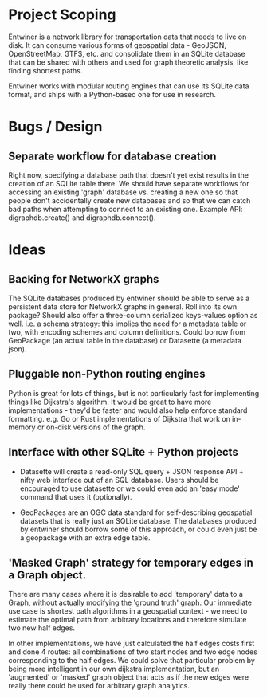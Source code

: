 # Project Scoping

Entwiner is a network library for transportation data that needs to live on disk. It
can consume various forms of geospatial data - GeoJSON, OpenStreetMap, GTFS, etc. and
consolidate them in an SQLite database that can be shared with others and used for
graph theoretic analysis, like finding shortest paths.

Entwiner works with modular routing engines that can use its SQLite data format, and
ships with a Python-based one for use in research.

# Bugs / Design

## Separate workflow for database creation

Right now, specifying a database path that doesn't yet exist results in the creation of
an SQLite table there. We should have separate workflows for accessing an existing
'graph' database vs. creating a new one so that people don't accidentally create new
databases and so that we can catch bad paths when attempting to connect to an existing
one. Example API: digraphdb.create() and digraphdb.connect().


# Ideas

## Backing for NetworkX graphs

The SQLite databases produced by entwiner should be able to serve as a persistent data
store for NetworkX graphs in general. Roll into its own package? Should also offer a
three-column serialized keys-values option as well. i.e. a schema strategy: this
implies the need for a metadata table or two, with encoding schemes and column
definitions. Could borrow from GeoPackage (an actual table in the database) or
Datasette (a metadata json).

## Pluggable non-Python routing engines

Python is great for lots of things, but is not particularly fast for implementing
things like Dijkstra's algorithm. It would be great to have more implementations -
they'd be faster and would also help enforce standard formatting. e.g. Go or Rust
implementations of Dijkstra that work on in-memory or on-disk versions of the graph.

## Interface with other SQLite + Python projects

- Datasette will create a read-only SQL query + JSON response API + nifty web
  interface out of an SQL database. Users should be encouraged to use datasette or
  we could even add an 'easy mode' command that uses it (optionally).

- GeoPackages are an OGC data standard for self-describing geospatial datasets that is
  really just an SQLite database. The databases produced by entwiner should borrow
  some of this approach, or could even just be a geopackage with an extra edge table.

## 'Masked Graph' strategy for temporary edges in a Graph object.

There are many cases where it is desirable to add 'temporary' data to a Graph, without
actually modifying the 'ground truth' graph. Our immediate use case is shortest path
algorithms in a geospatial context - we need to estimate the optimal path from
arbitrary locations and therefore simulate two new half edges.

In other implementations, we have just calculated the half edges costs first and done
4 routes: all combinations of two start nodes and two edge nodes corresponding to the
half edges. We could solve that particular problem by being more intelligent in our
own dijkstra implementation, but an 'augmented' or 'masked' graph object that acts as
if the new edges were really there could be used for arbitrary graph analytics.

